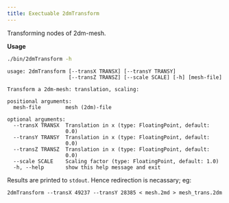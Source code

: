 ```yaml
---
title: Exectuable 2dmTransform
---
```


Transforming nodes of 2dm-mesh.

**Usage**

```bash
./bin/2dmTransform -h
```

    usage: 2dmTransform [--transX TRANSX] [--transY TRANSY]
                        [--transZ TRANSZ] [--scale SCALE] [-h] [mesh-file]

    Transform a 2dm-mesh: translation, scaling:

    positional arguments:
      mesh-file        mesh (2dm)-file

    optional arguments:
      --transX TRANSX  Translation in x (type: FloatingPoint, default:
                       0.0)
      --transY TRANSY  Translation in x (type: FloatingPoint, default:
                       0.0)
      --transZ TRANSZ  Translation in x (type: FloatingPoint, default:
                       0.0)
      --scale SCALE    Scaling factor (type: FloatingPoint, default: 1.0)
      -h, --help       show this help message and exit

Results are printed to `stdout`. Hence redirection is necassary; eg: 

    2dmTransform --transX 49237 --transY 28385 < mesh.2md > mesh_trans.2dm

    
